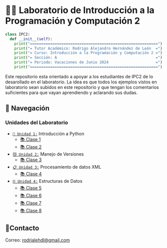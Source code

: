 # 🧑‍💻 Laboratorio de Introducción a la Programación y Computación 2

```python
class IPC2:
  def __init__(self):
    print("=========================================================")
    print("= Tutor Académico: Rodrigo Alejandro Hernández de León  =")
    print("= Curso: Introducción a la Programación y Computación 2 =")
    print("= Sección: A                                            =")
    print("= Periodo: Vacaciones de Junio 2024                     =")
    print("=========================================================")
```

Este repositorio esta orientado a apoyar a los estudiantes de IPC2 de lo desarollado en el laboratorio. La idea es que todos los ejemplos vistos en laboratorio sean subidos en este repositorio y que tengan los comentarios suficientes para que vayan aprendiendo y aclarando sus dudas.

## 🚀 Navegación

### Unidades del Laboratorio
- [`🐍 Unidad 1:`](./Unidad1) Introducción a Python
  - [📚 Clase 1](./Unidad1/Clase01)
  - [📚 Clase 2](./Unidad1/Clase02)
- [`😼 Unidad 2:`](./Unidad2) Manejo de Versiones
  - [📚 Clase 3](./Unidad2)
- [`📋 Unidad 3:`](./Unidad3) Procesamiento de datos XML
  - [📚 Clase 4](./Unidad3)
- [`⛓️ Unidad 4:`](./Unidad4) Estructuras de Datos
  - [📚 Clase 5](./Unidad4/Clase05/)
  - [📚 Clase 6](./Unidad4/Clase06/)
  - [📚 Clase 7](./Unidad4/Clase07/)
  - [📚 Clase 8](./Unidad4/Clase08/)

## 👤Contacto

Correo: [rodrialehdl@gmail.com](rodrialehdl@gmail.com)
